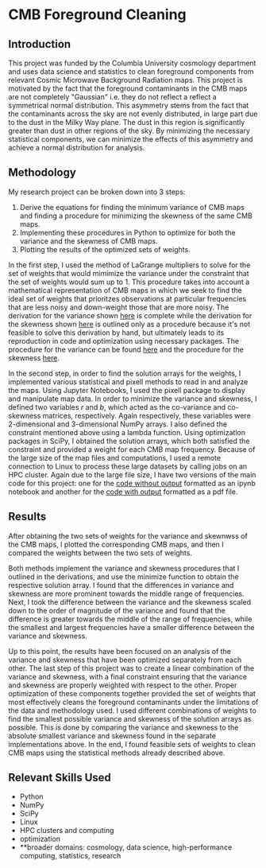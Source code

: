 # CMB Foreground Cleaning
## Introduction
This project was funded by the Columbia University cosmology department and uses data science and statistics to clean foreground components from relevant Cosmic Microwave Background Radiation maps. This project is motivated by the fact that the foreground contaminants in the CMB maps are not completely "Gaussian" i.e. they do not reflect a reflect a symmetrical normal distribution. This asymmetry stems from the fact that the contaminants across the sky are not evenly distributed, in large part due to the dust in the Milky Way plane. The dust in this region is significantly greater than dust in other regions of the sky. By minimizing the necessary statistical components, we can minimize the effects of this asymmetry and achieve a normal distribution for analysis.
## Methodology
My research project can be broken down into 3 steps:
1. Derive the equations for finding the minimum variance of CMB maps and finding a procedure for minimizing the skewness of the same CMB maps.
2. Implementing these procedures in Python to optimize for both the variance and the skewness of CMB maps.
3. Plotting the results of the optimized sets of weights.

In the first step, I used the method of LaGrange multipliers to solve for the set of weights that would mimimize the variance under the constraint that the set of weights would sum up to 1. This procedure takes into account a mathematical representation of CMB maps in which we seek to find the ideal set of weights that prioritzes observations at particular frequencies that are less noisy and down-weight those that are more noisy. The derivation for the variance shown [here]() is complete while the derivation for the skewness shown [here]() is outlined only as a procedure because it's not feasible to solve this derivation by hand, but ultimately leads to its reproduction in code and optimization using necessary packages. The procedure for the variance can be found [here]() and the procedure for the skewness [here]().

In the second step, in order to find the solution arrays for the weights, I implemented various statistical and pixell methods to read in and analyze the maps. Using Jupyter Notebooks, I used the pixell package to display and manipulate map data. In order to minimize the variance and skewness, I defined two variables $r$ and $b$, which acted as the co-variance and co-skewness matrices, respectively. Again respectively, these variables were 2-dimensional and 3-dimensional NumPy arrays. I also defined the constraint mentioned above using a lambda function. Using optimization packages in SciPy, I obtained the solution arrays, which both satisfied the constraint and provided a weight for each CMB map frequency. Because of the large size of the map files and computations, I used a remote connection to Linux to process these large datasets by calling jobs on an HPC cluster. Again due to the large file size, I have two versions of the main code for this project: one for the [code without output]() formatted as an ipynb notebook and another for the [code with output]() formatted as a pdf file.
## Results
After obtaining the two sets of weights for the variance and skewnwss of the CMB maps, I plotted the corresponding CMB maps, and then I compared the weights between the two sets of weights.

Both methods implement the variance and skewness procedures that I outlined in the derivations, and use the minimize function to obtain the respective solution array. I found that the differences in variance and skewness are more prominent towards the middle range of frequencies. Next, I took the difference between the variance and the skewness scaled down to the order of magnitude of the variance and found that the difference is greater towards the middle of the range of frequencies, while the smallest and largest frequencies have a smaller difference between the variance and skewness. 

Up to this point, the results have been focused on an analysis of the variance and skewness that have been optimized separately from each other. The last step of this project was to create a linear combination of the variance and skewness, with a final constraint ensuring that the variance and skewness are properly weighted with respect to the other. Proper optimization of these components together provided the set of weights that most effectively cleans the foreground contaminants under the limitations of the data and methodology used. I used different combinations of weights to find the smallest possible variance and skewness of the solution arrays as possible. This is done by comparing the variance and skewness to the absolute smallest variance and skewness found in the separate implementations above. In the end, I found feasible sets of weights to clean CMB maps using the statistical methods already described above. 
## Relevant Skills Used
- Python
- NumPy
- SciPy
- Linux
- HPC clusters and computing
- optimization
- **broader domains: cosmology, data science, high-performance computing, statistics, research
